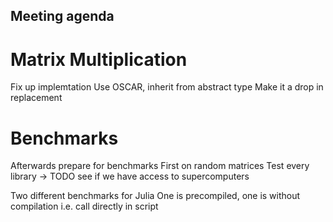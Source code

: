 ## Meeting agenda

# Matrix Multiplication
Fix up implemtation
Use OSCAR, inherit from abstract type
Make it a drop in replacement

# Benchmarks
Afterwards prepare for benchmarks
First on random matrices
Test every library -> TODO see if we have access to supercomputers

Two different benchmarks for Julia
One is precompiled, one is without compilation i.e. call directly in script

